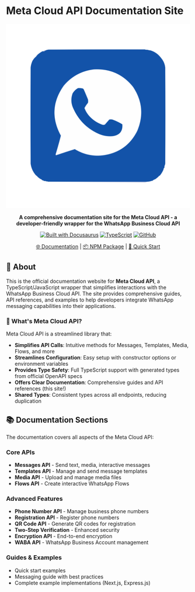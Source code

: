 # Meta Cloud API Documentation Site

<div align="center">

![Meta Cloud API Logo](static/img/logo.svg)

**A comprehensive documentation site for the Meta Cloud API - a developer-friendly wrapper for the WhatsApp Business Cloud API**

[![Built with Docusaurus](https://img.shields.io/badge/Built%20with-Docusaurus-blue.svg)](https://docusaurus.io/)
[![TypeScript](https://img.shields.io/badge/TypeScript-Ready-blue.svg)](https://www.typescriptlang.org/)
[![GitHub](https://img.shields.io/badge/GitHub-froggy1014%2Fmeta--cloud--api-lightgrey.svg)](https://github.com/froggy1014/meta-cloud-api)

[🌐 Documentation](https://www.meta-cloud-api.xyz) | [📦 NPM Package](https://github.com/froggy1014/meta-cloud-api) | [🚀 Quick Start]([#quick-start](https://www.meta-cloud-api.xyz/docs/quick-start))

</div>

## 📖 About

This is the official documentation website for **Meta Cloud API**, a TypeScript/JavaScript wrapper that simplifies interactions with the WhatsApp Business Cloud API. The site provides comprehensive guides, API references, and examples to help developers integrate WhatsApp messaging capabilities into their applications.

### 🎯 What's Meta Cloud API?

Meta Cloud API is a streamlined library that:

- **Simplifies API Calls**: Intuitive methods for Messages, Templates, Media, Flows, and more
- **Streamlines Configuration**: Easy setup with constructor options or environment variables  
- **Provides Type Safety**: Full TypeScript support with generated types from official OpenAPI specs
- **Offers Clear Documentation**: Comprehensive guides and API references (this site!)
- **Shared Types**: Consistent types across all endpoints, reducing duplication

## 📚 Documentation Sections

The documentation covers all aspects of the Meta Cloud API:

### Core APIs
- **Messages API** - Send text, media, interactive messages
- **Templates API** - Manage and send message templates  
- **Media API** - Upload and manage media files
- **Flows API** - Create interactive WhatsApp Flows

### Advanced Features  
- **Phone Number API** - Manage business phone numbers
- **Registration API** - Register phone numbers
- **QR Code API** - Generate QR codes for registration
- **Two-Step Verification** - Enhanced security
- **Encryption API** - End-to-end encryption
- **WABA API** - WhatsApp Business Account management

### Guides & Examples
- Quick start examples
- Messaging guide with best practices
- Complete example implementations (Next.js, Express.js)
